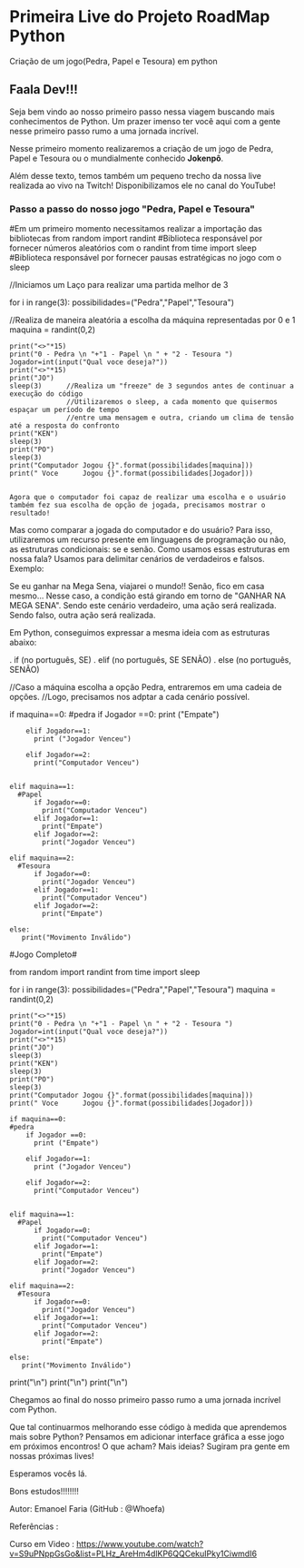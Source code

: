 # Primeira Live do Projeto RoadMap Python

Criação de um jogo(Pedra, Papel e Tesoura) em python

<h2>Faala Dev!!!</h2>



Seja bem vindo ao nosso primeiro passo nessa viagem buscando mais conhecimentos de Python. Um prazer imenso ter você aqui com a gente nesse primeiro passo rumo a uma jornada incrível.

Nesse primeiro momento realizaremos a criação de um jogo de Pedra, Papel e Tesoura ou o mundialmente conhecido <b>Jokenpô</b>.

Além desse texto, temos também um pequeno trecho da nossa live realizada ao vivo na Twitch! Disponibilizamos ele no canal do YouTube!


<h3>Passo a passo do nosso jogo "Pedra, Papel e Tesoura"</h3>


#Em um primeiro momento necessitamos realizar a importação das bibliotecas
from random import randint #Biblioteca responsável por fornecer números aleatórios com o randint
from time import sleep     #Biblioteca responsável por fornecer pausas estratégicas no jogo com o sleep


 //Iniciamos um Laço para realizar uma partida melhor de 3 
 
 
for i in range(3):
    possibilidades=("Pedra","Papel","Tesoura")
 
 
   //Realiza de maneira aleatória a escolha da máquina representadas por 0 e 1
    maquina = randint(0,2)

    print("<>"*15)
    print("0 - Pedra \n "+"1 - Papel \n " + "2 - Tesoura ")
    Jogador=int(input("Qual voce deseja?"))
    print("<>"*15)
    print("JO")
    sleep(3)      //Realiza um "freeze" de 3 segundos antes de continuar a execução do código
                  //Utilizaremos o sleep, a cada momento que quisermos espaçar um período de tempo 
                  //entre uma mensagem e outra, criando um clima de tensão até a resposta do confronto
    print("KEN")
    sleep(3)      
    print("PO")
    sleep(3)
    print("Computador Jogou {}".format(possibilidades[maquina]))
    print(" Voce      Jogou {}".format(possibilidades[Jogador]))
    
    
    Agora que o computador foi capaz de realizar uma escolha e o usuário também fez sua escolha de opção de jogada, precisamos mostrar o resultado!

Mas como comparar a jogada do computador e do usuário? Para isso, utilizaremos um recurso presente em linguagens de programação ou não, as estruturas condicionais: se e senão. Como usamos essas estruturas em nossa fala? Usamos para delimitar cenários de verdadeiros e falsos. Exemplo:

Se eu ganhar na Mega Sena, viajarei o mundo!! Senão, fico em casa mesmo...
Nesse caso, a condição está girando em torno de "GANHAR NA MEGA SENA". Sendo este cenário verdadeiro, uma ação será realizada. Sendo falso, outra ação será realizada.

Em Python, conseguimos expressar a mesma ideia com as estruturas abaixo:

. if (no português, SE)
. elif (no português, SE SENÃO)
. else (no português, SENÃO)

//Caso a máquina escolha a opção Pedra, entraremos em uma cadeia de opções.
//Logo, precisamos nos adptar a cada cenário possível.

 if maquina==0:
    #pedra
        if Jogador ==0:
          print ("Empate")

        elif Jogador==1:
          print ("Jogador Venceu") 

        elif Jogador==2:
          print("Computador Venceu")


    elif maquina==1:
      #Papel
          if Jogador==0:
            print("Computador Venceu") 
          elif Jogador==1:
            print("Empate")
          elif Jogador==2:
            print("Jogador Venceu")

    elif maquina==2:
      #Tesoura
          if Jogador==0:
            print("Jogador Venceu")
          elif Jogador==1:
            print("Computador Venceu")
          elif Jogador==2:
            print("Empate")

    else:
       print("Movimento Inválido") 


#Jogo Completo# 


from random import randint
from time import sleep 

for i in range(3):
    possibilidades=("Pedra","Papel","Tesoura")
    maquina = randint(0,2)

    print("<>"*15)
    print("0 - Pedra \n "+"1 - Papel \n " + "2 - Tesoura ")
    Jogador=int(input("Qual voce deseja?"))
    print("<>"*15)
    print("JO")
    sleep(3)
    print("KEN")
    sleep(3)
    print("PO")
    sleep(3)
    print("Computador Jogou {}".format(possibilidades[maquina]))
    print(" Voce      Jogou {}".format(possibilidades[Jogador]))

    if maquina==0:
    #pedra
        if Jogador ==0:
          print ("Empate")

        elif Jogador==1:
          print ("Jogador Venceu") 

        elif Jogador==2:
          print("Computador Venceu")


    elif maquina==1:
      #Papel
          if Jogador==0:
            print("Computador Venceu") 
          elif Jogador==1:
            print("Empate")
          elif Jogador==2:
            print("Jogador Venceu")

    elif maquina==2:
      #Tesoura
          if Jogador==0:
            print("Jogador Venceu")
          elif Jogador==1:
            print("Computador Venceu")
          elif Jogador==2:
            print("Empate")

    else:
       print("Movimento Inválido") 


print("\n")
print("\n")
print("\n")


Chegamos ao final do nosso primeiro passo rumo a uma jornada incrível com Python.

Que tal continuarmos melhorando esse código à medida que aprendemos mais sobre Python? Pensamos em adicionar interface gráfica a esse jogo em próximos encontros! O que acham? Mais ideias? Sugiram pra gente em nossas próximas lives!

Esperamos vocês lá.

Bons estudos!!!!!!!!

Autor: Emanoel Faria (GitHub : @Whoefa)


Referências : 

Curso em Video : https://www.youtube.com/watch?v=S9uPNppGsGo&list=PLHz_AreHm4dlKP6QQCekuIPky1CiwmdI6


